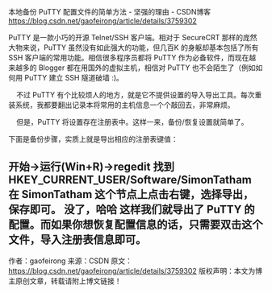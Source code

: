 本地备份 PuTTY 配置文件的简单方法 - 坚强的理由 - CSDN博客 https://blog.csdn.net/gaofeirong/article/details/3759302

PuTTY 是一款小巧的开源 Telnet/SSH 客户端。相对于 SecureCRT 那样的庞然大物来说，PuTTY 虽然没有如此强大的功能，但几百K 的身躯却基本包括了所有 SSH 客户端的常用功能。相信很多程序员都将 PuTTY 作为必备软件，而现在越来越多的 Blogger 都在用国外的虚拟主机，相信对 PuTTY 也不会陌生了（例如如何用 PuTTY 建立 SSH 隧道破墙 :)。

    不过 PuTTY 有个比较烦人的地方，就是它不提供设置的导入导出工具。每次重装系统，我都要翻出记录本将常用的主机信息一个个敲回去，非常麻烦。

    但是，PuTTY 将设置存在注册表中。这样一来，备份/恢复设置就简单了。

下面是备份步骤，实质上就是导出相应的注册表键值：

开始->运行(Win+R)->regedit 找到 HKEY_CURRENT_USER/Software/SimonTatham 在 SimonTatham 这个节点上点击右键，选择导出，保存即可。 没了，哈哈
这样我们就导出了 PuTTY 的配置。而如果你想恢复配置信息的话，只需要双击这个文件，导入注册表信息即可。
--------------------- 
作者：gaofeirong 
来源：CSDN 
原文：https://blog.csdn.net/gaofeirong/article/details/3759302 
版权声明：本文为博主原创文章，转载请附上博文链接！